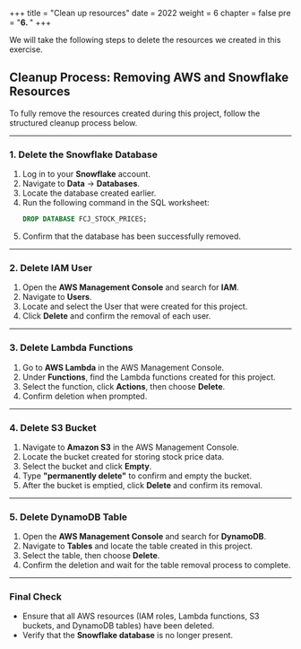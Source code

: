 +++
title = "Clean up resources"
date = 2022
weight = 6
chapter = false
pre = "<b>6. </b>"
+++

We will take the following steps to delete the resources we created in this exercise.

## **Cleanup Process: Removing AWS and Snowflake Resources**  

To fully remove the resources created during this project, follow the structured cleanup process below.  

---

### **1. Delete the Snowflake Database**  
1. Log in to your **Snowflake** account.  
2. Navigate to **Data** → **Databases**.  
3. Locate the database created earlier.  
4. Run the following command in the SQL worksheet:  
   ```sql
   DROP DATABASE FCJ_STOCK_PRICES;
   ```
5. Confirm that the database has been successfully removed.  

---

### **2. Delete IAM User**  
1. Open the **AWS Management Console** and search for **IAM**.  
2. Navigate to **Users**.  
3. Locate and select the User that were created for this project.  
4. Click **Delete** and confirm the removal of each user.  

---

### **3. Delete Lambda Functions**  
1. Go to **AWS Lambda** in the AWS Management Console.  
2. Under **Functions**, find the Lambda functions created for this project.  
3. Select the function, click **Actions**, then choose **Delete**.  
4. Confirm deletion when prompted.  

---

### **4. Delete S3 Bucket**  
1. Navigate to **Amazon S3** in the AWS Management Console.  
2. Locate the bucket created for storing stock price data.  
3. Select the bucket and click **Empty**.  
4. Type **"permanently delete"** to confirm and empty the bucket.  
5. After the bucket is emptied, click **Delete** and confirm its removal.  

---

### **5. Delete DynamoDB Table**  
1. Open the **AWS Management Console** and search for **DynamoDB**.  
2. Navigate to **Tables** and locate the table created in this project.  
3. Select the table, then choose **Delete**.  
4. Confirm the deletion and wait for the table removal process to complete.  

---

### **Final Check**  
- Ensure that all AWS resources (IAM roles, Lambda functions, S3 buckets, and DynamoDB tables) have been deleted.  
- Verify that the **Snowflake database** is no longer present.  
